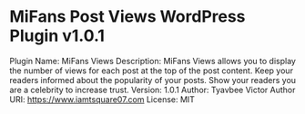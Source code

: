 # MiFans Post Views WordPress Plugin v1.0.1

Plugin Name: MiFans Views
Description: MiFans Views allows you to display the number of views for each post at the top of the post content. Keep your readers informed about the popularity of your posts. Show your readers you are a celebrity to increase trust.
Version: 1.0.1
Author: Tyavbee Victor
Author URI: https://www.iamtsquare07.com
License: MIT
